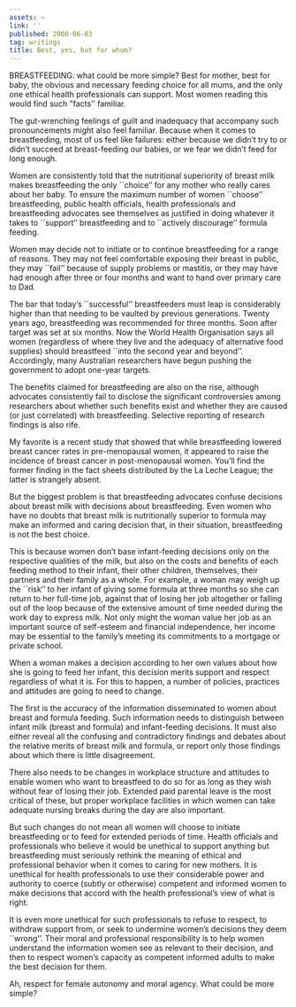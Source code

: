 ```yaml
---
assets: ~
link: ''
published: 2000-06-03
tag: writings
title: Best, yes, but for whom?
---
```

BREASTFEEDING: what could be more simple? Best for mother, best for
baby, the obvious and necessary feeding choice for all mums, and the
only one ethical health professionals can support. Most women reading
this would find such "facts’’ familiar.

The gut-wrenching feelings of guilt and inadequacy that accompany such
pronouncements might also feel familiar. Because when it comes to
breastfeeding, most of us feel like failures: either because we didn’t
try to or didn’t succeed at breast-feeding our babies, or we fear we
didn’t feed for long enough.

Women are consistently told that the nutritional superiority of breast
milk makes breastfeeding the only \`\`choice‘’ for any mother who really
cares about her baby. To ensure the maximum number of women \`\`choose’’
breastfeeding, public health officials, health professionals and
breastfeeding advocates see themselves as justified in doing whatever it
takes to \`\`support‘’ breastfeeding and to \`\`actively discourage’’
formula feeding.

Women may decide not to initiate or to continue breastfeeding for a
range of reasons. They may not feel comfortable exposing their breast in
public, they may \`\`fail’’ because of supply problems or mastitis, or
they may have had enough after three or four months and want to hand
over primary care to Dad.

The bar that today’s \`\`successful‘’ breastfeeders must leap is
considerably higher than that needing to be vaulted by previous
generations. Twenty years ago, breastfeeding was recommended for three
months. Soon after target was set at six months. Now the World Health
Organisation says all women (regardless of where they live and the
adequacy of alternative food supplies) should breastfeed \`\`into the
second year and beyond’’. Accordingly, many Australian researchers have
begun pushing the government to adopt one-year targets.

The benefits claimed for breastfeeding are also on the rise, although
advocates consistently fail to disclose the significant controversies
among researchers about whether such benefits exist and whether they are
caused (or just correlated) with breastfeeding. Selective reporting of
research findings is also rife.

My favorite is a recent study that showed that while breastfeeding
lowered breast cancer rates in pre-menopausal women, it appeared to
raise the incidence of breast cancer in post-menopausal women. You’ll
find the former finding in the fact sheets distributed by the La Leche
League; the latter is strangely absent.

But the biggest problem is that breastfeeding advocates confuse
decisions about breast milk with decisions about breastfeeding. Even
women who have no doubts that breast milk is nutritionally superior to
formula may make an informed and caring decision that, in their
situation, breastfeeding is not the best choice.

This is because women don’t base infant-feeding decisions only on the
respective qualities of the milk, but also on the costs and benefits of
each feeding method to their infant, their other children, themselves,
their partners and their family as a whole. For example, a woman may
weigh up the \`\`risk’’ to her infant of giving some formula at three
months so she can return to her full-time job, against that of losing
her job altogether or falling out of the loop because of the extensive
amount of time needed during the work day to express milk. Not only
might the woman value her job as an important source of self-esteem and
financial independence, her income may be essential to the family’s
meeting its commitments to a mortgage or private school.

When a woman makes a decision according to her own values about how she
is going to feed her infant, this decision merits support and respect
regardless of what it is. For this to happen, a number of policies,
practices and attitudes are going to need to change.

The first is the accuracy of the information disseminated to women about
breast and formula feeding. Such information needs to distinguish
between infant milk (breast and formula) and infant-feeding decisions.
It must also either reveal all the confusing and contradictory findings
and debates about the relative merits of breast milk and formula, or
report only those findings about which there is little disagreement.

There also needs to be changes in workplace structure and attitudes to
enable women who want to breastfeed to do so for as long as they wish
without fear of losing their job. Extended paid parental leave is the
most critical of these, but proper workplace facilities in which women
can take adequate nursing breaks during the day are also important.

But such changes do not mean all women will choose to initiate
breastfeeding or to feed for extended periods of time. Health officials
and professionals who believe it would be unethical to support anything
but breastfeeding must seriously rethink the meaning of ethical and
professional behavior when it comes to caring for new mothers. It is
unethical for health professionals to use their considerable power and
authority to coerce (subtly or otherwise) competent and informed women
to make decisions that accord with the health professional’s view of
what is right.

It is even more unethical for such professionals to refuse to respect,
to withdraw support from, or seek to undermine women’s decisions they
deem \`\`wrong’’. Their moral and professional responsibility is to help
women understand the information women see as relevant to their
decision, and then to respect women’s capacity as competent informed
adults to make the best decision for them.

Ah, respect for female autonomy and moral agency. What could be more
simple?